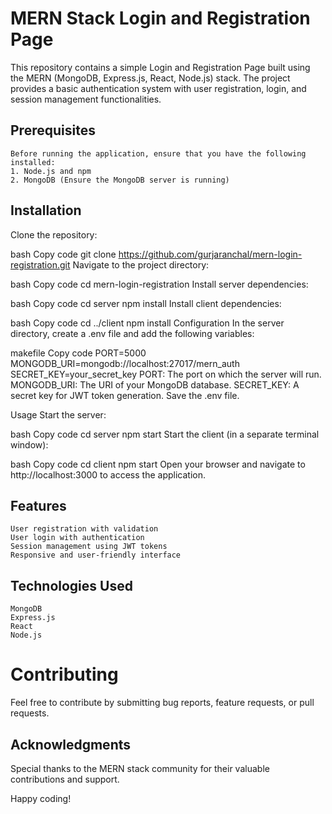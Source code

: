 # MERN Stack Login and Registration Page
This repository contains a simple Login and Registration Page built using the MERN (MongoDB, Express.js, React, Node.js) stack. 
The project provides a basic authentication system with user registration, login, and session management functionalities.

## Prerequisites
```
Before running the application, ensure that you have the following installed:
1. Node.js and npm
2. MongoDB (Ensure the MongoDB server is running)
```

## Installation

Clone the repository:

bash
Copy code
git clone https://github.com/gurjaranchal/mern-login-registration.git
Navigate to the project directory:

bash
Copy code
cd mern-login-registration
Install server dependencies:

bash
Copy code
cd server
npm install
Install client dependencies:

bash
Copy code
cd ../client
npm install
Configuration
In the server directory, create a .env file and add the following variables:

makefile
Copy code
PORT=5000
MONGODB_URI=mongodb://localhost:27017/mern_auth
SECRET_KEY=your_secret_key
PORT: The port on which the server will run.
MONGODB_URI: The URI of your MongoDB database.
SECRET_KEY: A secret key for JWT token generation.
Save the .env file.

Usage
Start the server:

bash
Copy code
cd server
npm start
Start the client (in a separate terminal window):

bash
Copy code
cd client
npm start
Open your browser and navigate to http://localhost:3000 to access the application.

## Features
```
User registration with validation
User login with authentication
Session management using JWT tokens
Responsive and user-friendly interface
```

## Technologies Used
```
MongoDB
Express.js
React
Node.js
```

# Contributing
Feel free to contribute by submitting bug reports, feature requests, or pull requests.


## Acknowledgments
Special thanks to the MERN stack community for their valuable contributions and support.

Happy coding!
